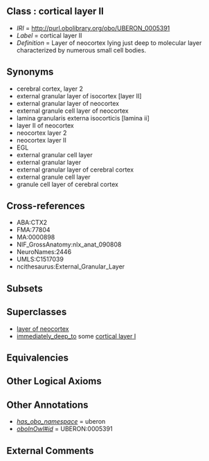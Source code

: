 
## Class : cortical layer II

 * *IRI* = http://purl.obolibrary.org/obo/UBERON_0005391
 * *Label* = cortical layer II
 * *Definition* = Layer of neocortex lying just deep to molecular layer characterized by numerous small cell bodies.

## Synonyms

 * cerebral cortex, layer 2
 * external granular layer of isocortex [layer II]
 * external granular layer of neocortex
 * external granule cell layer of neocortex
 * lamina granularis externa isocorticis [lamina ii]
 * layer II of neocortex
 * neocortex layer 2
 * neocortex layer II
 * EGL
 * external granular cell layer
 * external granular layer
 * external granular layer of cerebral cortex
 * external granule cell layer
 * granule cell layer of cerebral cortex

## Cross-references

 * ABA:CTX2
 * FMA:77804
 * MA:0000898
 * NIF_GrossAnatomy:nlx_anat_090808
 * NeuroNames:2446
 * UMLS:C1517039
 * ncithesaurus:External_Granular_Layer

## Subsets


## Superclasses

 * [layer of neocortex](../../UBERON/01/UBERON_0002301.md)
 * [immediately_deep_to](../../BSPO/07/BSPO_0001107.md) some [cortical layer I](../../UBERON/90/UBERON_0005390.md)

## Equivalencies


## Other Logical Axioms


## Other Annotations

 * *[has_obo_namespace](../../ce/oboInOwl#hasOBONamespace.md)* = uberon
 * *[oboInOwl#id](../../id/oboInOwl#id.md)* = UBERON:0005391

## External Comments

